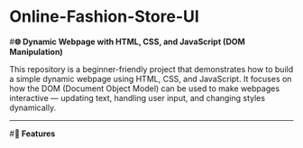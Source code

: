 # Online-Fashion-Store-UI

#**🌐 Dynamic Webpage with HTML, CSS, and JavaScript (DOM Manipulation)**

This repository is a beginner-friendly project that demonstrates how to build a simple dynamic webpage using HTML, CSS, and JavaScript.
It focuses on how the DOM (Document Object Model) can be used to make webpages interactive — updating text, handling user input, and changing styles dynamically.

----------------------------------------------------------------------------------------------------------------

#**🚀 Features**
